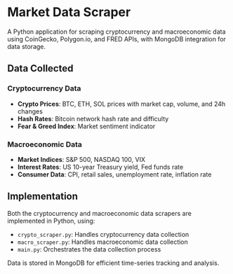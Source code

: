 # Market Data Scraper

A Python application for scraping cryptocurrency and macroeconomic data using CoinGecko, Polygon.io, and FRED APIs, with MongoDB integration for data storage.

## Data Collected

### Cryptocurrency Data
- **Crypto Prices**: BTC, ETH, SOL prices with market cap, volume, and 24h changes
- **Hash Rates**: Bitcoin network hash rate and difficulty
- **Fear & Greed Index**: Market sentiment indicator

### Macroeconomic Data
- **Market Indices**: S&P 500, NASDAQ 100, VIX
- **Interest Rates**: US 10-year Treasury yield, Fed funds rate
- **Consumer Data**: CPI, retail sales, unemployment rate, inflation rate

## Implementation

Both the cryptocurrency and macroeconomic data scrapers are implemented in Python, using:
- `crypto_scraper.py`: Handles cryptocurrency data collection
- `macro_scraper.py`: Handles macroeconomic data collection
- `main.py`: Orchestrates the data collection process

Data is stored in MongoDB for efficient time-series tracking and analysis. 